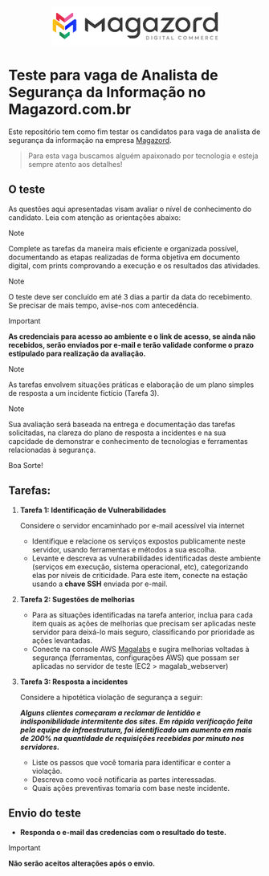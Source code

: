 <div align='center'>
 
![Magazord](LogoMagazord.png)
 
 </div>

# Teste para vaga de Analista de Segurança da Informação no Magazord.com.br
Este repositório tem como fim testar os candidatos para vaga de analista de segurança da informação na empresa [Magazord](https://magazord.com.br).
> Para esta vaga buscamos alguém apaixonado por tecnologia e esteja sempre atento aos detalhes!


## O teste

As questões aqui apresentadas visam avaliar o nível de conhecimento do candidato. Leia com atenção as orientações abaixo:

> [!NOTE]
> Complete as tarefas da maneira mais eficiente e organizada possível, documentando as etapas realizadas de forma objetiva em documento digital, com prints comprovando a execução e os resultados das atividades.

> [!NOTE]
> O teste deve ser concluído em até 3 dias a partir da data do recebimento. Se precisar de mais tempo, avise-nos com antecedência.

 > [!IMPORTANT]
 > **As credenciais para acesso ao ambiente e o link de acesso, se ainda não recebidos, serão enviados por e-mail e terão validade conforme o prazo estipulado para realização da avaliação.**

> [!NOTE]
> As tarefas envolvem situações práticas e elaboração de um plano simples de resposta a um incidente fictício (Tarefa 3).

> [!NOTE]
> Sua avaliação será baseada na entrega e documentação das tarefas solicitadas, na clareza do plano de resposta a incidentes e na sua capcidade de demonstrar e conhecimento de tecnologias e ferramentas relacionadas à segurança.

Boa Sorte!

## Tarefas:

  1. **Tarefa 1: Identificação de Vulnerabilidades**

     Considere o servidor encaminhado por e-mail acessível via internet
     
     * Identifique e relacione os serviços expostos publicamente neste servidor, usando ferramentas e métodos a sua escolha.
     * Levante e descreva as vulnerabilidades identificadas deste ambiente (serviços em execução, sistema operacional, etc), categorizando elas por níveis de criticidade.
       Para este item, conecte na estação usando a **chave SSH** enviada por e-mail.


  2. **Tarefa 2: Sugestões de melhorias**
     
     * Para as situações identificadas na tarefa anterior, inclua para cada item quais as ações de melhorias que precisam ser aplicadas neste servidor para deixá-lo mais seguro, classificando por prioridade as ações levantadas.
     * Conecte na console AWS [Magalabs](http://magalabs.signin.aws.amazon.com/console) e sugira melhorias voltadas à segurança (ferramentas, configurações AWS) que possam ser aplicadas no servidor de teste (EC2 > magalab_webserver)


  4. **Tarefa 3: Resposta a incidentes**
     
     Considere a hipotética violação de segurança a seguir:
     
     **_Alguns clientes começaram a reclamar de lentidão e indisponibilidade intermitente dos sites.
     Em rápida verificação feita pela equipe de infraestrutura, foi identificado um aumento em mais de 200% na quantidade de requisições recebidas por minuto nos servidores._**
     * Liste os passos que você tomaria para identificar e conter a violação.
     * Descreva como você notificaria as partes interessadas.
     * Quais ações preventivas tomaria com base neste incidente.

  
## Envio do teste

* **Responda o e-mail das credencias com o resultado do teste.**

 > [!IMPORTANT]
 > **Não serão aceitos alterações após o envio.**
